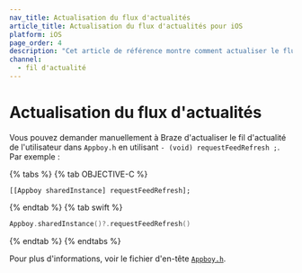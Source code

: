 ```yaml
---
nav_title: Actualisation du flux d'actualités
article_title: Actualisation du flux d'actualités pour iOS
platform: iOS
page_order: 4
description: "Cet article de référence montre comment actualiser le flux d'actualités dans votre application iOS."
channel:
  - fil d'actualité
---
```


# Actualisation du flux d'actualités

Vous pouvez demander manuellement à Braze d'actualiser le fil d'actualité de l'utilisateur dans `Appboy.h` en utilisant `- (void) requestFeedRefresh ;`. Par exemple :

{% tabs %}
{% tab OBJECTIVE-C %}

```objc
[[Appboy sharedInstance] requestFeedRefresh];
```

{% endtab %}
{% tab swift %}

```swift
Appboy.sharedInstance()?.requestFeedRefresh()
```

{% endtab %}
{% endtabs %}

Pour plus d'informations, voir le fichier d'en-tête [`Appboy.h`][15].


[15]: https://github.com/Appboy/appboy-ios-sdk/blob/master/AppboyKit/include/Appboy.h "Appboy.h Header File"
